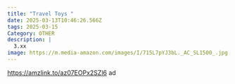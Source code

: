 ```yaml
---
title: "Travel Toys "
date: 2025-03-13T10:46:26.566Z
tags: 2025-03-15
Category: OTHER
description: |
  3.xx
image: https://m.media-amazon.com/images/I/715L7pYJ3bL._AC_SL1500_.jpg
---
```

https://amzlink.to/az07EOPx2SZl6   ad